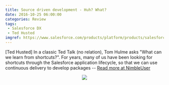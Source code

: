 ```yaml
---
title: Source driven development - Huh? What?
date: 2016-10-25 06:00:00
categories: Review
tags: 
 - Salesforce DX
 - Ted Husted
imgref: https://www.salesforce.com/products/platform/products/salesforce-dx/
---
```

[Ted Husted] In a classic Ted Talk (no relation), Tom Hulme asks "What can we learn from shortcuts?". For years, many of us  have been looking for shortcuts through the Salesforce application lifecycle, so that we can use continuous delivery to develop packages -- [Read more at NimbleUser](http://www.nimbleuser.com/blog/source-driven-development-huh-what)
<div align="center"><img style="max-width: 30%; max-height: 30%;" src="https://c1.sfdcstatic.com/content/dam/web/en_us/www/images/app-cloud/app-cloud-salesforce-dx.png"/></div>
